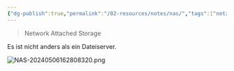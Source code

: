 ```yaml
---
{"dg-publish":true,"permalink":"/02-resources/notes/nas/","tags":["netzwerk","speicher"],"noteIcon":"","updated":"2024-06-10T02:02:17.763+02:00"}
---
```


> Network Attached Storage

Es ist nicht anders als ein Dateiserver.

![NAS-20240506162808320.png](/img/user/02%20-%20RESOURCES/Files/IMGs/NAS-20240506162808320.png)